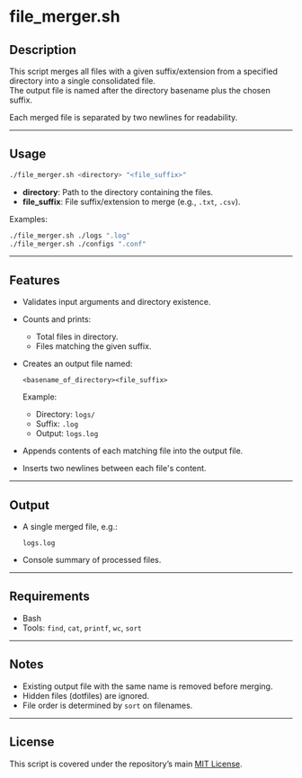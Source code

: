 # file_merger.sh

## Description
This script merges all files with a given suffix/extension from a specified directory into a single consolidated file.  
The output file is named after the directory basename plus the chosen suffix.

Each merged file is separated by two newlines for readability.

---

## Usage
```bash
./file_merger.sh <directory> "<file_suffix>"
```

- **directory**: Path to the directory containing the files.  
- **file_suffix**: File suffix/extension to merge (e.g., `.txt`, `.csv`).  

Examples:
```bash
./file_merger.sh ./logs ".log"
./file_merger.sh ./configs ".conf"
```

---

## Features
- Validates input arguments and directory existence.  
- Counts and prints:
  - Total files in directory.  
  - Files matching the given suffix.  
- Creates an output file named:
  ```
  <basename_of_directory><file_suffix>
  ```
  Example:
  - Directory: `logs/`  
  - Suffix: `.log`  
  - Output: `logs.log`  

- Appends contents of each matching file into the output file.  
- Inserts two newlines between each file's content.  

---

## Output
- A single merged file, e.g.:
  ```
  logs.log
  ```
- Console summary of processed files.

---

## Requirements
- Bash  
- Tools: `find`, `cat`, `printf`, `wc`, `sort`  

---

## Notes
- Existing output file with the same name is removed before merging.  
- Hidden files (dotfiles) are ignored.  
- File order is determined by `sort` on filenames.  

---

## License
This script is covered under the repository’s main [MIT License](../LICENSE).

